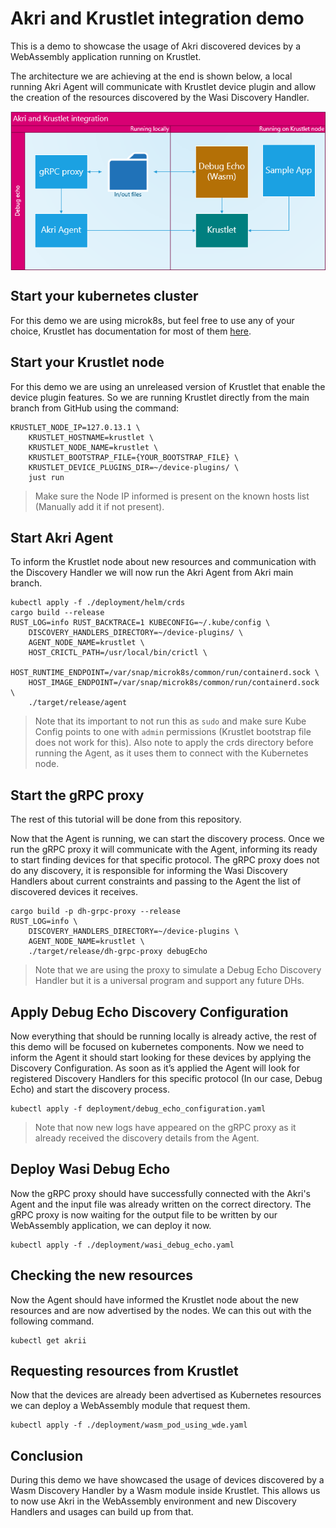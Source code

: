 # Akri and Krustlet integration demo
This is a demo to showcase the usage of Akri discovered devices by a WebAssembly application running on Krustlet.

The architecture we are achieving at the end is shown below, a local running Akri Agent will communicate with Krustlet device plugin and allow the creation of the resources discovered by the Wasi Discovery Handler.

<img src="./KrustletUsingAkriDevicesDesign.png" alt="Krustlet integration architecture" style="padding-bottom: 10px padding-top: 10px;
margin-right: auto; display: block; margin-left: auto;"/>

## Start your kubernetes cluster

For this demo we are using microk8s, but feel free to use any of your choice, Krustlet has documentation for most of them [here](https://github.com/deislabs/krustlet/tree/main/docs/howto).

## Start your Krustlet node

For this demo we are using an unreleased version of Krustlet that enable the device plugin features. So we are running Krustlet directly from the main branch from GitHub using the command:

```
KRUSTLET_NODE_IP=127.0.13.1 \
	KRUSTLET_HOSTNAME=krustlet \
	KRUSTLET_NODE_NAME=krustlet \
	KRUSTLET_BOOTSTRAP_FILE={YOUR_BOOTSTRAP_FILE} \
	KRUSTLET_DEVICE_PLUGINS_DIR=~/device-plugins/ \
	just run
```
> Make sure the Node IP informed is present on the known hosts list (Manually add it if not present).

## Start Akri Agent

To inform the Krustlet node about new resources and communication with the Discovery Handler we will now run the Akri Agent from Akri main branch. 

```
kubectl apply -f ./deployment/helm/crds
cargo build --release
RUST_LOG=info RUST_BACKTRACE=1 KUBECONFIG=~/.kube/config \
	DISCOVERY_HANDLERS_DIRECTORY=~/device-plugins/ \
	AGENT_NODE_NAME=krustlet \
	HOST_CRICTL_PATH=/usr/local/bin/crictl \
	HOST_RUNTIME_ENDPOINT=/var/snap/microk8s/common/run/containerd.sock \
	HOST_IMAGE_ENDPOINT=/var/snap/microk8s/common/run/containerd.sock \
	./target/release/agent
```
> Note that its important to not run this as `sudo` and make sure Kube Config points to one with `admin` permissions (Krustlet bootstrap file does not work for this).
> Also note to apply the crds directory before running the Agent, as it uses them to connect with the Kubernetes node.

## Start the gRPC proxy

The rest of this tutorial will be done from this repository.

Now that the Agent is running, we can start the discovery process. Once we run the gRPC proxy it will communicate with the Agent, informing its ready to start finding devices for that specific protocol.
The gRPC proxy does not do any discovery, it is responsible for informing the Wasi Discovery Handlers about current constraints and passing to the Agent the list of discovered devices it receives.

```
cargo build -p dh-grpc-proxy --release
RUST_LOG=info \
    DISCOVERY_HANDLERS_DIRECTORY=~/device-plugins \
    AGENT_NODE_NAME=krustlet \
    ./target/release/dh-grpc-proxy debugEcho
```
> Note that we are using the proxy to simulate a Debug Echo Discovery Handler but it is a universal program and support any future DHs.

## Apply Debug Echo Discovery Configuration

Now everything that should be running locally is already active, the rest of this demo will be focused on kubernetes components.
Now we need to inform the Agent it should start looking for these devices by applying the Discovery Configuration. As soon as it’s applied the Agent will look for registered Discovery Handlers for this specific protocol (In our case, Debug Echo) and start the discovery process.

```
kubectl apply -f deployment/debug_echo_configuration.yaml
```
> Note that now new logs have appeared on the gRPC proxy as it already received the discovery details from the Agent.

## Deploy Wasi Debug Echo

Now the gRPC proxy should have successfully connected with the Akri's Agent and the input file was already written on the correct directory. The gRPC proxy is now waiting for the output file to be written by our WebAssembly application, we can deploy it now.

```
kubectl apply -f ./deployment/wasi_debug_echo.yaml 
```

## Checking the new resources

Now the Agent should have informed the Krustlet node about the new resources and are now advertised by the nodes. We can this out with the following command.

```
kubectl get akrii
```

## Requesting resources from Krustlet

Now that the devices are already been advertised as Kubernetes resources we can deploy a WebAssembly module that request them.

```
kubectl apply -f ./deployment/wasm_pod_using_wde.yaml
```

## Conclusion

During this demo we have showcased the usage of devices discovered by a Wasm Discovery Handler by a Wasm module inside Krustlet. This allows us to now use Akri in the WebAssembly environment and new Discovery Handlers and usages can build up from that.
